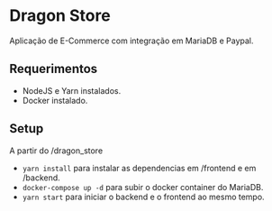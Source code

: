 # Dragon Store

Aplicação de E-Commerce com integração em MariaDB e Paypal.

## Requerimentos

- NodeJS e Yarn instalados.
- Docker instalado.

## Setup

A partir do /dragon_store

- `yarn install` para instalar as dependencias em /frontend e em /backend.
- `docker-compose up -d` para subir o docker container do MariaDB.
- `yarn start` para iniciar o backend e o frontend ao mesmo tempo.
